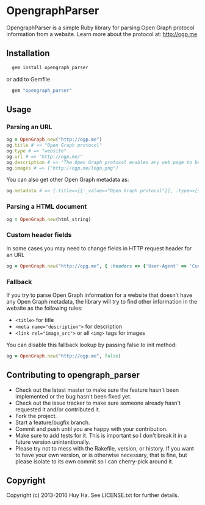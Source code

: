 # OpengraphParser

OpengraphParser is a simple Ruby library for parsing Open Graph protocol information from a website. Learn more about the protocol at:
http://ogp.me

## Installation

```bash
  gem install opengraph_parser
```

or add to Gemfile

```bash
  gem "opengraph_parser"
```

## Usage

### Parsing an URL

```ruby
og = OpenGraph.new("http://ogp.me")
og.title # => "Open Graph protocol"
og.type # => "website"
og.url # => "http://ogp.me/"
og.description # => "The Open Graph protocol enables any web page to become a rich object in a social graph."
og.images # => ["http://ogp.me/logo.png"]
```

You can also get other Open Graph metadata as:

```ruby
og.metadata # => {:title=>[{:_value=>"Open Graph protocol"}], :type=>[{:_value=>"website"}], :url=>[{:_value=>"http://ogp.me/"}], :image=>[{:_value=>"http://ogp.me/logo.png", :type=>[{:_value=>"image/png"}], :width=>[{:_value=>"300"}], :height=>[{:_value=>"300"}]}], :description=>[{:_value=>"The Open Graph protocol enables any web page to become a rich object in a social graph."}]}
```

### Parsing a HTML document

```ruby
og = OpenGraph.new(html_string)
```

### Custom header fields
In some cases you may need to change fields in HTTP request header for an URL
```ruby
og = OpenGraph.new("http://opg.me", { :headers => {'User-Agent' => 'Custom User Agent'} })
```

### Fallback
If you try to parse Open Graph information for a website that doesn’t have any Open Graph metadata, the library will try to find other information in the website as the following rules:

* `<title>` for title
* `<meta name="description">` for description
* `<link rel="image_src">` or all `<img>` tags for images

You can disable this fallback lookup by passing false to init method:

```ruby
og = OpenGraph.new("http://ogp.me", false)
```

## Contributing to opengraph_parser

* Check out the latest master to make sure the feature hasn't been implemented or the bug hasn't been fixed yet.
* Check out the issue tracker to make sure someone already hasn't requested it and/or contributed it.
* Fork the project.
* Start a feature/bugfix branch.
* Commit and push until you are happy with your contribution.
* Make sure to add tests for it. This is important so I don't break it in a future version unintentionally.
* Please try not to mess with the Rakefile, version, or history. If you want to have your own version, or is otherwise necessary, that is fine, but please isolate to its own commit so I can cherry-pick around it.

## Copyright

Copyright (c) 2013-2016 Huy Ha. See LICENSE.txt for further details.
